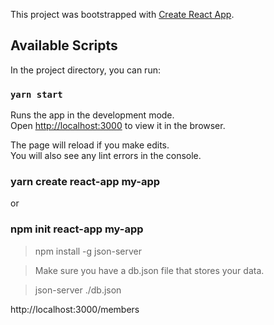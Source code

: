 This project was bootstrapped with [Create React App](https://github.com/facebook/create-react-app).

## Available Scripts

In the project directory, you can run:

### `yarn start`

Runs the app in the development mode.<br />
Open [http://localhost:3000](http://localhost:3000) to view it in the browser.

The page will reload if you make edits.<br />
You will also see any lint errors in the console.

### yarn create react-app my-app
or
### npm init react-app my-app

> npm install -g json-server

> Make sure you have a db.json file that stores your data.

> json-server ./db.json

http://localhost:3000/members
